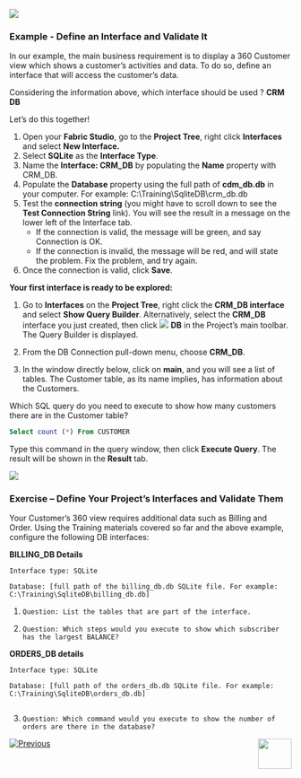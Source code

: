  
![](/academy/Training_Level_1/03_fabric_basic_LU/images/example.png)

### Example - Define an Interface and Validate It

In our example, the main business requirement is to display a 360 Customer view which shows a customer’s activities and data. To do so, define an interface that will access the customer’s data.

Considering the information above, which interface should be used ? **CRM DB**

 Let’s do this together!

1. Open your **Fabric Studio**, go to the **Project Tree**, right click **Interfaces** and select **New Interface.**
2. Select **SQLite** as the **Interface Type**.
3. Name the **Interface: CRM_DB** by populating the **Name** property with CRM_DB. 
4. Populate the **Database** property using the full path of **cdm_db.db** in your computer. For example: C:\Training\SqliteDB\crm_db.db
5. Test the **connection string** (you might have to scroll down to see the **Test Connection String** link). You will see the result in a message on the lower left of the Interface tab. 
   - If the connection is valid, the message will be green, and say Connection is OK.
   - If the connection is invalid, the message will be red, and will state the problem. Fix the problem, and try again.  
8. Once the connection is valid, click **Save**.

**Your first interface is ready to be explored:**

1. Go to **Interfaces** on the **Project Tree**, right click the **CRM_DB interface** and select **Show Query Builder**. Alternatively, select the **CRM_DB** interface you just created, then click ![](/academy/Training_Level_1/03_fabric_basic_LU/images/DBicon.png)  **DB**  in the Project’s main toolbar. The Query Builder is displayed.

2. From the DB Connection pull-down menu, choose **CRM_DB**.

3. In the window directly below, click on **main**, and you will see a list of tables. The Customer table, as its name implies, has information about the Customers. 

Which SQL query do you need to execute to show how many customers there are in the Customer table?

```sql
Select count (*) From CUSTOMER

```
Type this command in the query window, then click **Execute Query**. 
The result will be shown in the **Result** tab. 
 

![](/academy/Training_Level_1/03_fabric_basic_LU/images/Exercise.png) 

### **Exercise – Define Your Project’s Interfaces and Validate Them**

Your Customer’s 360 view requires additional data such as Billing and Order. Using the Training materials covered so far and the above example, configure the following DB interfaces:

 **BILLING_DB Details**

```
Interface type: SQLite

Database: [full path of the billing_db.db SQLite file. For example: C:\Training\SqliteDB\billing_db.db]

```

1. `Question: List the tables that are part of the interface.`

2. `Question: Which steps would you execute to show which subscriber has the largest BALANCE?`

   

 **ORDERS_DB details**

```
Interface type: SQLite

Database: [full path of the orders_db.db SQLite file. For example: C:\Training\SqliteDB\orders_db.db]
 
```


3. `Question: Which command would you execute to show the number of orders are there in the database?` 


[![Previous](/articles/images/Previous.png)](/academy/Training_Level_1/03_fabric_basic_LU/03_04_define_the_interfaces.md)[<img align="right" width="60" height="54" src="/articles/images/Next.png">](/academy/Training_Level_1/03_fabric_basic_LU/06_define_the_interfaces_solutions.md)

